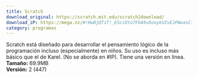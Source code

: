 ```yaml
---
title: Scratch
download_original: https://scratch.mit.edu/scratch2download/
download_iP: https://mega.nz/#!HwBjQTiT!_ESczXto7FkA9vOoxykVZvEJFWwasC7iFm07oQ8V8FY
category: programas
---
```


Scratch está diseñado para desarrollar el pensamiento lógico de la programación incluso (especialmente) en niños. Su uso es incluso más básico que el de Karel. (No se aborda en #IP). Tiene una versión en línea. <br>
**Tamaño:** 69.9MB <br>
**Versión:** 2 (447)